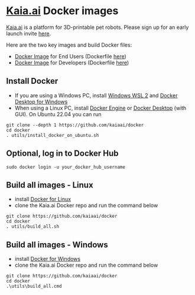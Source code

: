# [Kaia.ai](https://kaia.ai/) Docker images

[Kaia.ai](https://kaiaai) is a platform for 3D-printable pet robots. Please sign up for an early launch invite [here](https://remake.ai).

Here are the two key images and build Docker files:
- [Docker Image](https://hub.docker.com/r/kaiaai/kaiaai-ros) for End Users (Dockerfile [here](https://github.com/kaiaai/docker/tree/main/kaiaai-ros))
- [Docker Image](https://hub.docker.com/r/kaiaai/kaiaai-ros-dev) for Developers (Dockerfile [here](https://github.com/kaiaai/docker/tree/main/kaiaai-ros-dev))

## Install Docker
- If you are using a Windows PC, install [Windows WSL 2](https://learn.microsoft.com/en-us/windows/wsl/install)
and [Docker Desktop for Windows](https://docs.docker.com/desktop/install/windows-install/)
- When using a Linux PC, install [Docker Engine](https://docs.docker.com/engine/install/ubuntu/) or
[Docker Desktop](https://docs.docker.com/desktop/install/linux-install/) (with GUI).
On Ubuntu 22.04 you can run
```
git clone --depth 1 https://github.com/kaiaai/docker
cd docker
. utils/install_docker_on_ubuntu.sh
```

## Optional, log in to Docker Hub
```
sudo docker login -u your_docker_hub_username
```

## Build all images - Linux
- install [Docker for Linux](https://docs.docker.com/engine/install/ubuntu/)
- clone the Kaia.ai Docker repo and run the command below
```
git clone https://github.com/kaiaai/docker
cd docker
. utils/build_all.sh
```

## Build all images - Windows
- install [Docker for Windows](https://docs.docker.com/desktop/install/windows-install/)
- clone the Kaia.ai Docker repo and run the command below
```
git clone https://github.com/kaiaai/docker
cd docker
.\utils\build_all.cmd
```
